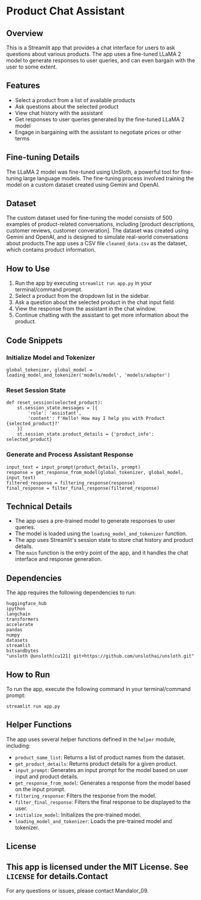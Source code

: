 **Product Chat Assistant**
==========================

**Overview**
------------

This is a Streamlit app that provides a chat interface for users to ask questions about various products. The app uses a fine-tuned LLaMA 2 model to generate responses to user queries, and can even bargain with the user to some extent.

**Features**
------------

* Select a product from a list of available products
* Ask questions about the selected product
* View chat history with the assistant
* Get responses to user queries generated by the fine-tuned LLaMA 2 model
* Engage in bargaining with the assistant to negotiate prices or other terms

**Fine-tuning Details**
---------------------

The LLaMA 2 model was fine-tuned using UnSloth, a powerful tool for fine-tuning large language models. The fine-tuning process involved training the model on a custom dataset created using Gemini and OpenAI.

**Dataset**
----------

The custom dataset used for fine-tuning the model consists of 500 examples of product-related conversations, including [product descriptions, customer reviews, customer converation]. The dataset was created using Gemini and OpenAI, and is designed to simulate real-world conversations about products.The app uses a CSV file `cleaned_data.csv` as the dataset, which contains product information.

**How to Use**
--------------

1. Run the app by executing `streamlit run app.py` in your terminal/command prompt.
2. Select a product from the dropdown list in the sidebar.
3. Ask a question about the selected product in the chat input field.
4. View the response from the assistant in the chat window.
5. Continue chatting with the assistant to get more information about the product.

**Code Snippets**
--------------

### Initialize Model and Tokenizer
```
global_tokenizer, global_model = loading_model_and_tokenizer('models/model', 'models/adapter')
```

### Reset Session State
```
def reset_session(selected_product):
    st.session_state.messages = [{
        'role': 'assistant',
        'content': f'Hello! How may I help you with Product {selected_product}?'
    }]
    st.session_state.product_details = {'product_info': selected_product}
```

### Generate and Process Assistant Response
```
input_text = input_prompt(product_details, prompt)
response = get_response_from_model(global_tokenizer, global_model, input_text)
filtered_response = filtering_response(response) 
final_response = filter_final_response(filtered_response)
```

**Technical Details**
--------------------

* The app uses a pre-trained model to generate responses to user queries.
* The model is loaded using the `loading_model_and_tokenizer` function.
* The app uses Streamlit's session state to store chat history and product details.
* The `main` function is the entry point of the app, and it handles the chat interface and response generation.

**Dependencies**
---------------

The app requires the following dependencies to run:

```
huggingface_hub
ipython
langchain
transformers
accelerate
pandas
numpy
datasets
streamlit
bitsandbytes
"unsloth @unsloth[cu121] git+https://github.com/unslothai/unsloth.git"
```

**How to Run**
--------------

To run the app, execute the following command in your terminal/command prompt:
```
streamlit run app.py
```

**Helper Functions**
-------------------

The app uses several helper functions defined in the `helper` module, including:

* `product_name_list`: Returns a list of product names from the dataset.
* `get_product_details`: Returns product details for a given product.
* `input_prompt`: Generates an input prompt for the model based on user input and product details.
* `get_response_from_model`: Generates a response from the model based on the input prompt.
* `filtering_response`: Filters the response from the model.
* `filter_final_response`: Filters the final response to be displayed to the user.
* `initialize_model`: Initializes the pre-trained model.
* `loading_model_and_tokenizer`: Loads the pre-trained model and tokenizer.

**License**
---------

This app is licensed under the MIT License. See `LICENSE` for details.**Contact**
---------

For any questions or issues, please contact Mandalor_09.